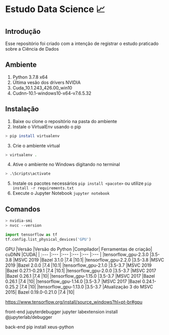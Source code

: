 ﻿# Estudo Data Science 📈
 
## Introdução
Esse repositório foi criado com a intenção de registrar o estudo praticado sobre a Ciência de Dados

## Ambiente
1. Python 3.7.8 x64
2. Última vesão dos drivers NVIDIA
2. Cuda_10.1.243_426.00_win10
3. Cudnn-10.1-windows10-x64-v7.6.5.32

## Instalação
1. Baixe ou clone o repositório na pasta do ambiente
2. Instale o VirtualEnv usando o pip 
```sh 
> pip install virtualenv
```
3. Crie o ambiente virtual 
```sh
> virtualenv .
```
4. Ative o ambiente no Windows digitando no terminal 
```sh
> .\Scripts\activate
```
5. Instale os pacotes necessários `pip install <pacote>` ou utilize `pip install -r requirements.txt`
6. Execute o Jupyter Notebook `jupyter notebook`

## Comandos
```sh
> nvidia-smi
> nvcc --version
```
```python
import tensorflow as tf
tf.config.list_physical_devices('GPU')
```
GPU
|Versão	|Versão do Python	|Compilador|	Ferramentas de criação|	cuDNN	|CUDA|
| :--- |:--- |:--- |:--- |:--- |:--- |
|tensorflow_gpu-2.3.0	|3.5-3.8	|MSVC 2019	|Bazel 3.1.0	|7.4	|10.1|
|tensorflow_gpu-2.2.0	|3.5-3.8	|MSVC 2019	|Bazel 2.0.0	|7.4	|10.1|
|tensorflow_gpu-2.1.0	|3.5-3.7	|MSVC 2019	|Bazel 0.27.1-0.29.1	|7.4	|10.1|
|tensorflow_gpu-2.0.0	|3.5-3.7	|MSVC 2017	|Bazel 0.26.1	|7.4	|10|
|tensorflow_gpu-1.15.0	|3.5-3.7	|MSVC 2017	|Bazel 0.26.1	|7.4	|10|
|tensorflow_gpu-1.14.0	|3.5-3.7	|MSVC 2017	|Bazel 0.24.1-0.25.2	|7.4	|10|
|tensorflow_gpu-1.13.0	|3.5-3.7	|Atualização 3 do MSVC 2015|	Bazel 0.19.0-0.21.0	|7.4	|10|

https://www.tensorflow.org/install/source_windows?hl=pt-br#gpu

front-end jupyterdebugger
jupyter labextension install @jupyterlab/debugger

back-end
pip install xeus-python


